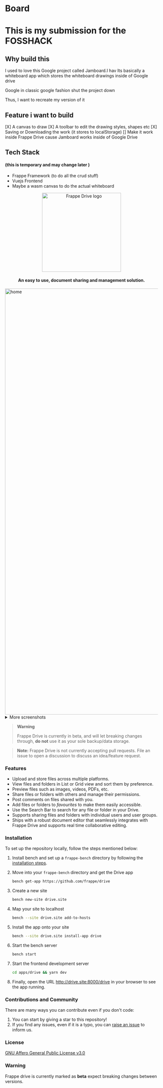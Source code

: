 # Board

# This is my submission for the FOSSHACK

## Why build this

I used to love this Google project called Jamboard.I hav
Its basically a whiteboard app which stores the whiteboard drawings inside of Google drive

Google in classic google fashion shut the project down

Thus, I want to recreate my version of it

## Feature i want to build

[X] A canvas to draw
[X] A toolbar to edit the drawing styles, shapes etc
[X] Saving or Downloading the work (it stores to localStorage)
[] Make it work inside Frappe Drive cause Jamboard works inside of Google Drive

## Tech Stack

#### (this is temporary and may change later )

- Frappe Framework (to do all the crud stuff)
- Vuejs Frontend
- Maybe a wasm canvas to do the actual whiteboard

<div align="center" markdown="1">

<picture>
  <source 
   media="(prefers-color-scheme: dark)" 
   srcset=".github/logo_dark.svg">
  <img
   width="260"
   alt="Frappe Drive logo" 
   src=".github/logo_light.svg">
</picture>

#### **An easy to use, document sharing and management solution.**

</div>

<img width="1402" alt="home" src="./.github/grid.png">

<details>

<summary>More screenshots</summary>

<p>&nbsp;</p>

<img width="1402" alt="search" src="./.github/list.png">

<p>&nbsp;</p>

<img width="1402" alt="upload" src="./.github/grid_context.png">

<p>&nbsp;</p>

<img width="1402" alt="share" src="./.github/share_menu.png">

<p>&nbsp;</p>

<img width="1402" alt="file-preview" src="./.github/file_preview.png">

<p>&nbsp;</p>

<img width="1402" alt="file-preview" src="./.github/text_editor.png">

<p>&nbsp;</p>

<img width="1402" alt="file-preview" src="./.github/text_editor_realtime.png">

</details>

> **Warning**
>
> Frappe Drive is currently in beta, and will let breaking changes through, **do not** use it as your sole backup/data storage.

> **Note:** Frappe Drive is not currently accepting pull requests. File an issue to open a discussion to discuss an idea/feature request.

### Features

- Upload and store files across multiple platforms.
- View files and folders in List or Grid view and sort them by preference.
- Preview files such as images, videos, PDFs, etc.
- Share files or folders with others and manage their permissions.
- Post comments on files shared with you.
- Add files or folders to _favourites_ to make them easily accessible.
- Use the Search Bar to search for any file or folder in your Drive.
- Supports sharing files and folders with individual users and user groups.
- Ships with a robust document editor that seamlessly integrates with Frappe Drive and supports real time collaborative editing.

### Installation

To set up the repository locally, follow the steps mentioned below:

1. Install bench and set up a `frappe-bench` directory by following the [installation steps](https://frappeframework.com/docs/user/en/installation).

1. Move into your `frappe-bench` directory and get the Drive app
   ```sh
   bench get-app https://github.com/frappe/drive
   ```
1. Create a new site

   ```sh
   bench new-site drive.site
   ```

1. Map your site to localhost

   ```sh
   bench --site drive.site add-to-hosts
   ```

1. Install the app onto your site

   ```sh
   bench --site drive.site install-app drive
   ```

1. Start the bench server

   ```sh
   bench start
   ```

1. Start the frontend development server

   ```sh
   cd apps/drive && yarn dev
   ```

1. Finally, open the URL http://drive.site:8000/drive in your browser to see the app running.

### Contributions and Community

There are many ways you can contribute even if you don't code:

1. You can start by giving a star to this repository!
1. If you find any issues, even if it is a typo, you can [raise an issue](https://github.com/frappe/drive/issues/new) to inform us.
<!-- If you want to contribute code then you can fork this repo, make changes and raise a PR. ([see how to](https://docs.github.com/en/pull-requests/collaborating-with-pull-requests/proposing-changes-to-your-work-with-pull-requests/creating-a-pull-request-from-a-fork)) -->

### License

[GNU Affero General Public License v3.0](LICENSE)

### Warning

Frappe drive is currently marked as **beta** expect breaking changes between versions.

<!-- # Docker

This guide provides step-by-step instructions to install the project using Docker via VS Code Remote Containers extension.

## Prerequisites

Before you begin, make sure you have the following prerequisites installed on your system:

1. [Docker](https://docs.docker.com/get-docker/)
2. [Docker Compose](https://docs.docker.com/compose/install/)
3. User added to docker group
   ```shell
   sudo usermod -aG docker $USER
   ```
4. [VS Code Remote - Containers extension](https://marketplace.visualstudio.com/items?itemName=ms-vscode-remote.remote-containers)

### Step 1: Cloning frappe_docker repo

```shell
git clone https://github.com/frappe/frappe_docker.git
cd frappe_docker
```

### Step 2: Copy example devcontainer config from devcontainer-example to .devcontainer

Note:

Feel free to explore the files within devcontainer-example and make changes to the same, be that exposing DB ports or mount desired additional volumes.

```shell
cp -R devcontainer-example .devcontainer
```

### Step 3: Copy example VS Code config for devcontainer from development/vscode-example to development/.vscode.

This will set up basic configuration for debugging.

```shell
cp -R development/vscode-example development/.vscode
```

### Step 4: Open frappe_docker folder in VS Code(After the extensions are installed).

```shell
code .
```

Note:

The development directory is ignored by git.
It is mounted and available inside the container. Create all your benches (installations of bench, the tool that manages frappe) inside this directory.

### Step 5: Setup Bench

Run the following commands in the terminal inside the container. You might need to create a new terminal in VSCode.

```shell
# Use default environments
bench init --skip-redis-config-generation --frappe-branch version-14 frappe-bench
# Or set environment versions explicitly
nvm use v16
PYENV_VERSION=3.10.5 bench init --skip-redis-config-generation --frappe-branch version-14 frappe-bench

cd frappe-bench

```

### Step 6: Setup hosts

We need to tell bench to use the right containers instead of localhost. Run the following commands inside the container:

```shell
bench set-config -g db_host mariadb
bench set-config -g redis_cache redis://redis-cache:6379
bench set-config -g redis_queue redis://redis-queue:6379
bench set-config -g redis_socketio redis://redis-socketio:6379
```

For any reason the above commands fail, set the values in `common_site_config.json` manually.

```json
{
  "db_host": "mariadb",
  "redis_cache": "redis://redis-cache:6379",
  "redis_queue": "redis://redis-queue:6379",
  "redis_socketio": "redis://redis-socketio:6379"
}
```

### Step 7: Create a new site

Note: `sitename` must end with` .localhost` for trying deployments locally.

for example:

```shell
bench new-site mydrive.localhost --no-mariadb-socket
```

The same command can be run non-interactively as well:

```shell
bench new-site mydrive.localhost --mariadb-root-password 123 --admin-password admin --no-mariadb-socket
```

### Step 8: Set bench in developer mode on the new site

```shell
bench --site mydrive.localhost set-config developer_mode 1
bench --site mydrive.localhost clear-cache
```

### Step 9: Set current site

```shell
bench use mydrive.localhost
```

### Step 10: Install the Drive app onto the site created

```shell
bench get-app https://github.com/frappe/drive

bench --site mydrive.localhost install-app drive
```

### Step 11: Start Bench

Execute the following command from the `frappe-bench` directory.

```shell
bench start
```

### Step 12: Start the frontend development server

You are all set now :)

```shell
cd apps/drive && yarn dev
```

Finally, open the URL http://mydrive.localhost:8000/drive in your browser to see the app running.
 -->

